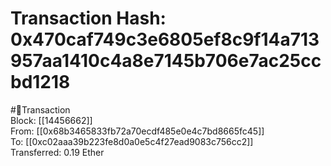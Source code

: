 
Transaction Hash: 0x470caf749c3e6805ef8c9f14a713957aa1410c4a8e7145b706e7ac25ccbd1218
====================================================================================
  
#💸Transaction  
Block: [[14456662]]  
From: [[0x68b3465833fb72a70ecdf485e0e4c7bd8665fc45]]  
To: [[0xc02aaa39b223fe8d0a0e5c4f27ead9083c756cc2]]  
Transferred: 0.19 Ether